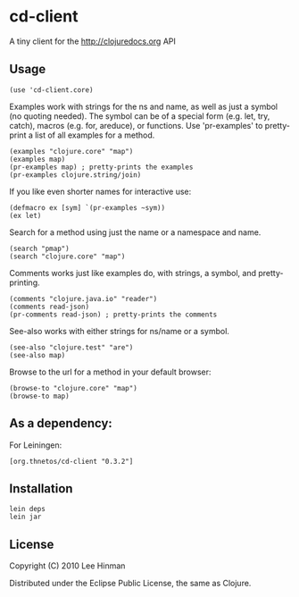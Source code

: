 # cd-client

A tiny client for the http://clojuredocs.org API

## Usage

    (use 'cd-client.core)
    
Examples work with strings for the ns and name, as well as just a
symbol (no quoting needed).  The symbol can be of a special form
(e.g. let, try, catch), macros (e.g. for, areduce), or functions.  Use
'pr-examples' to pretty-print a list of all examples for a method.

    (examples "clojure.core" "map")
    (examples map)
    (pr-examples map) ; pretty-prints the examples
    (pr-examples clojure.string/join)

If you like even shorter names for interactive use:

    (defmacro ex [sym] `(pr-examples ~sym))
    (ex let)

Search for a method using just the name or a namespace and name.

    (search "pmap")
    (search "clojure.core" "map")

Comments works just like examples do, with strings, a symbol, and
pretty-printing.

    (comments "clojure.java.io" "reader")
    (comments read-json)
    (pr-comments read-json) ; pretty-prints the comments

See-also works with either strings for ns/name or a symbol.

    (see-also "clojure.test" "are")
    (see-also map)

Browse to the url for a method in your default browser:

    (browse-to "clojure.core" "map")
    (browse-to map)

## As a dependency:

For Leiningen:

    [org.thnetos/cd-client "0.3.2"]

## Installation

    lein deps
    lein jar

## License

Copyright (C) 2010 Lee Hinman

Distributed under the Eclipse Public License, the same as Clojure.
